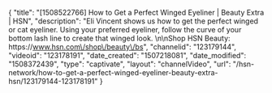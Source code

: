 {
    "title": "[1508522766] How to Get a Perfect Winged Eyeliner | Beauty Extra | HSN",
    "description": "Eli Vincent shows us how to get the perfect winged or cat eyeliner. Using your preferred eyeliner, follow the curve of your bottom lash line to create that winged look. \n\nShop HSN Beauty: https:\/\/www.hsn.com\/shop\/beauty\/bs",
    "channelid": "123179144",
    "videoid": "123178191",
    "date_created": "1507218081",
    "date_modified": "1508372439",
    "type": "captivate",
    "layout": "channelVideo",
    "url": "\/hsn-network\/how-to-get-a-perfect-winged-eyeliner-beauty-extra-hsn\/123179144-123178191"
}